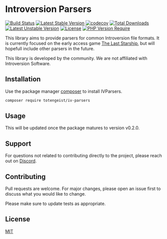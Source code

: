 # Introversion Parsers
[![Build Status](https://github.com/Totengeist/IVParsers/actions/workflows/tests.yml/badge.svg)](https://github.com/Totengeist/IVParsers/actions/workflows/tests.yml) [![Latest Stable Version](https://poser.pugx.org/totengeist/iv-parsers/v)](https://packagist.org/packages/totengeist/iv-parsers) [![codecov](https://codecov.io/gh/Totengeist/IVParsers/branch/main/graph/badge.svg?token=LBY3KQNRTG)](https://codecov.io/gh/Totengeist/IVParsers) [![Total Downloads](https://poser.pugx.org/totengeist/iv-parsers/downloads)](https://packagist.org/packages/totengeist/iv-parsers) [![Latest Unstable Version](https://poser.pugx.org/totengeist/iv-parsers/v/unstable)](https://packagist.org/packages/totengeist/iv-parsers) [![License](https://poser.pugx.org/totengeist/iv-parsers/license)](https://packagist.org/packages/totengeist/iv-parsers) [![PHP Version Require](https://poser.pugx.org/totengeist/iv-parsers/require/php)](https://packagist.org/packages/totengeist/iv-parsers)

This library aims to provide parsers for common Introversion file formats. It is currently focused
on the early access game [The Last Starship][1], but will hopefull include other parsers in the future.

This library is developed by the community. We are not affiliated with Introversion Software.

## Installation

Use the package manager [composer][2] to install IVParsers.

```bash
composer require totengeist/iv-parsers
```

## Usage

This will be updated once the package matures to version v0.2.0.

## Support

For questions not related to contributing directly to the project, please reach out on [Discord][3].

## Contributing

Pull requests are welcome. For major changes, please open an issue first
to discuss what you would like to change.

Please make sure to update tests as appropriate.

## License

[MIT](./LICENSE)


 [1]: https://steamcommunity.com/app/1857080
 [2]: https://getcomposer.org/download/
 [3]: https://discord.gg/AcCgj3T5sH

